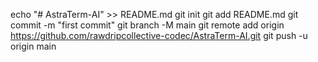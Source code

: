 echo "# AstraTerm-AI" >> README.md
git init
git add README.md
git commit -m "first commit"
git branch -M main
git remote add origin https://github.com/rawdripcollective-codec/AstraTerm-AI.git
git push -u origin main
